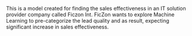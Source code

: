 This is a model created for finding the sales effectiveness in an IT solution provider company called Ficzon Int.
FicZon wants to explore Machine Learning to pre-categorize the lead quality and as result, expecting significant increase in sales effectiveness.
